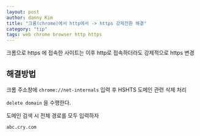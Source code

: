 ```yaml
---
layout: post
author: danny Kim
title: "크롬(chrome)에서 http에서 -> https 강제전환 해결"
category: "tip"
tags: web chrome browser http https
---
```


크롬으로 https 에 접속한 사이트는 이후 http로 접속하더라도 강제적으로 https 변경

## 해결방법

크롬 주소창에 `chrome://net-internals` 입력 후 HSHTS 도메인 관련 삭제 처리

`delete domain` 을 수행한다.

도메인 검색 시 전체 경로를 모두 입력하자
```
abc.cry.com
```